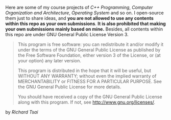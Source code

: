 Here are some of my course projects of *C++ Programming*, *Computer Organization and Architecture*,
*Operating System* and so on. I open-source them just to share ideas, and **you are not allowed to use any contents within
this repo as your own submissions**. **It is also prohibited that making your own submissions mainly
based on mine.** Besides, all contents within this repo are under GNU General Public License Version 3.


> This program is free software: you can redistribute it and/or modify
> it under the terms of the GNU General Public License as published by
> the Free Software Foundation, either version 3 of the License, or
> (at your option) any later version.
> 
> This program is distributed in the hope that it will be useful,
> but WITHOUT ANY WARRANTY; without even the implied warranty of
> MERCHANTABILITY or FITNESS FOR A PARTICULAR PURPOSE.  See the
> GNU General Public License for more details.
> 
> You should have received a copy of the GNU General Public License
> along with this program.  If not, see <http://www.gnu.org/licenses/>.


by *Richard Tsai*
